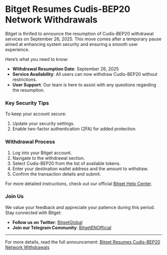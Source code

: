 # Bitget Resumes Cudis-BEP20 Network Withdrawals

Bitget is thrilled to announce the resumption of Cudis-BEP20 withdrawal services on September 26, 2025. This move comes after a temporary pause aimed at enhancing system security and ensuring a smooth user experience.

Here’s what you need to know:

- **Withdrawal Resumption Date**: September 26, 2025
- **Service Availability**: All users can now withdraw Cudis-BEP20 without restrictions.
- **User Support**: Our team is here to assist with any questions regarding the resumption.

### Key Security Tips
To keep your account secure:
1. Update your security settings.
2. Enable two-factor authentication (2FA) for added protection.

### Withdrawal Process
1. Log into your Bitget account.
2. Navigate to the withdrawal section.
3. Select Cudis-BEP20 from the list of available tokens.
4. Enter your destination wallet address and the amount to withdraw.
5. Confirm the transaction details and submit.

For more detailed instructions, check out our official [Bitget Help Center](https://www.bitget.com/support).

### Join Us
We value your feedback and appreciate your patience during this period. Stay connected with Bitget:

- **Follow us on Twitter**: [BitgetGlobal](https://twitter.com/bitgetglobal)
- **Join our Telegram Community**: [BitgetENOfficial](https://t.me/BitgetENOfficial)

---

For more details, read the full announcement: [Bitget Resumes Cudis-BEP20 Network Withdrawals](https://chain-base.xyz/bitget-resumes-cudis-bep20-network-withdrawals)